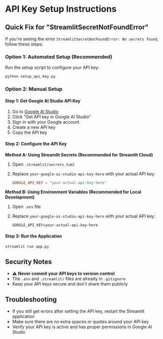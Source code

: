 # API Key Setup Instructions

## Quick Fix for "StreamlitSecretNotFoundError"

If you're seeing the error `StreamlitSecretNotFoundError: No secrets found`, follow these steps:

### Option 1: Automated Setup (Recommended)

Run the setup script to configure your API key:

```bash
python setup_api_key.py
```

### Option 2: Manual Setup

#### Step 1: Get Google AI Studio API Key

1. Go to [Google AI Studio](https://ai.google.dev/)
2. Click "Get API key in Google AI Studio"
3. Sign in with your Google account
4. Create a new API key
5. Copy the API key

#### Step 2: Configure the API Key

**Method A: Using Streamlit Secrets (Recommended for Streamlit Cloud)**

1. Open `.streamlit/secrets.toml`
2. Replace `your-google-ai-studio-api-key-here` with your actual API key:

   ```toml
   GOOGLE_API_KEY = "your-actual-api-key-here"
   ```

**Method B: Using Environment Variables (Recommended for Local Development)**

1. Open `.env` file
2. Replace `your-google-ai-studio-api-key-here` with your actual API key:

   ```
   GOOGLE_API_KEY=your-actual-api-key-here
   ```

#### Step 3: Run the Application

```bash
streamlit run app.py
```

## Security Notes

- ⚠️ **Never commit your API keys to version control**
- The `.env` and `.streamlit/` files are already in `.gitignore`
- Keep your API keys secure and don't share them publicly

## Troubleshooting

- If you still get errors after setting the API key, restart the Streamlit application
- Make sure there are no extra spaces or quotes around your API key
- Verify your API key is active and has proper permissions in Google AI Studio
